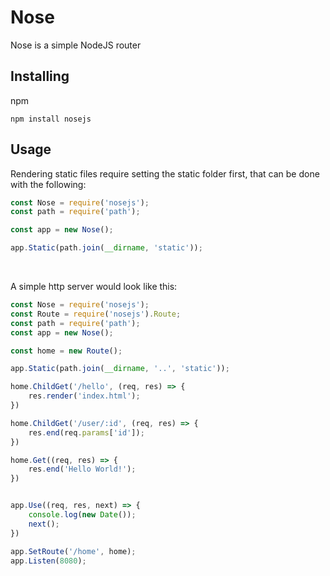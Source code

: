 # Nose
Nose is a simple NodeJS router

## Installing
npm
```
npm install nosejs
```

## Usage
Rendering static files require setting the static folder first, that can be done with the following:
<br>

```js
const Nose = require('nosejs');
const path = require('path');

const app = new Nose();

app.Static(path.join(__dirname, 'static'));
```
<br>

A simple http server would look like this:
```js
const Nose = require('nosejs');
const Route = require('nosejs').Route;
const path = require('path');
const app = new Nose();

const home = new Route();

app.Static(path.join(__dirname, '..', 'static'));

home.ChildGet('/hello', (req, res) => {
    res.render('index.html');
})

home.ChildGet('/user/:id', (req, res) => {
    res.end(req.params['id']);
})

home.Get((req, res) => {
    res.end('Hello World!');
})


app.Use((req, res, next) => {
    console.log(new Date());
    next();
})

app.SetRoute('/home', home);
app.Listen(8080);
```
